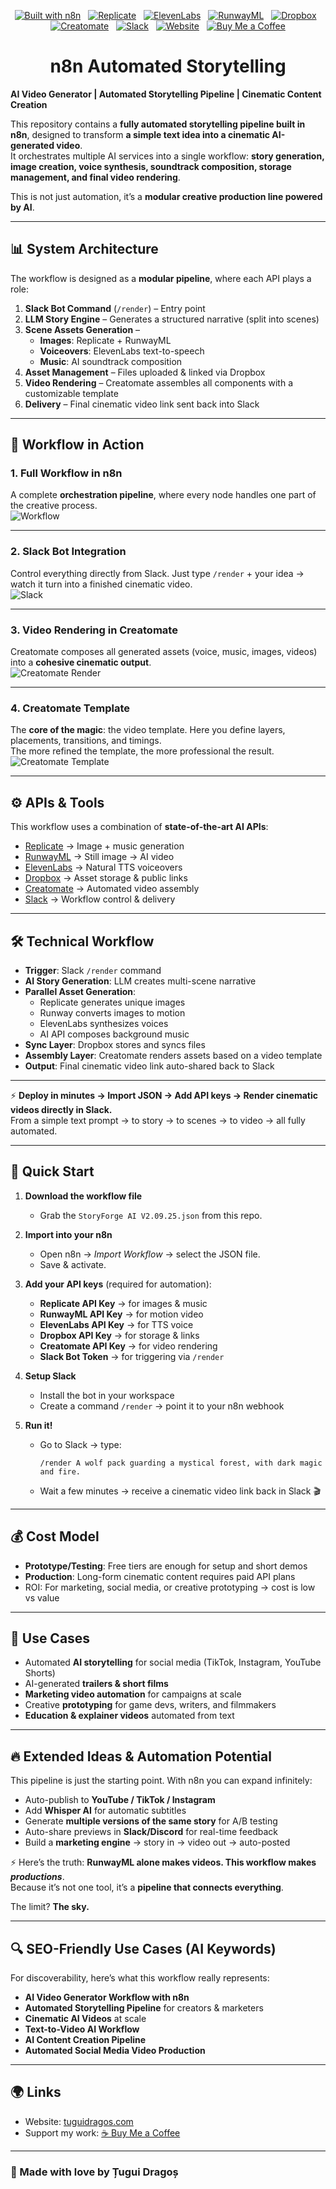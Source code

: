<div align="center">

[![Built with n8n](https://img.shields.io/badge/Built%20with-n8n-1abc9c?logo=n8n&logoColor=white)](https://n8n.io/) &nbsp;
[![Replicate](https://img.shields.io/badge/API-Replicate-blue?logo=databricks&logoColor=white)](https://replicate.com/) &nbsp;
[![ElevenLabs](https://img.shields.io/badge/Voice-ElevenLabs-orange)](https://elevenlabs.io/) &nbsp;
[![RunwayML](https://img.shields.io/badge/Video-RunwayML-purple)](https://runwayml.com/) &nbsp;
[![Dropbox](https://img.shields.io/badge/Storage-Dropbox-0061FF?logo=dropbox&logoColor=white)](https://dropbox.com/) &nbsp;
[![Creatomate](https://img.shields.io/badge/Render-Creatomate-red)](https://creatomate.com/) &nbsp;
[![Slack](https://img.shields.io/badge/Control-Slack-4A154B?logo=slack&logoColor=white)](https://slack.com/) &nbsp;
[![Website](https://img.shields.io/badge/Visit-tuguidragos.com-0A66C2?logo=google-chrome&logoColor=white)](https://tuguidragos.com) &nbsp;
[![Buy Me a Coffee](https://img.shields.io/badge/Support-Buy%20Me%20a%20Coffee-FFDD00?logo=buymeacoffee&logoColor=black)](https://www.buymeacoffee.com/tuguidragos)

# n8n Automated Storytelling

</div>

**AI Video Generator | Automated Storytelling Pipeline | Cinematic Content Creation**

This repository contains a **fully automated storytelling pipeline built in n8n**, designed to transform **a simple text idea into a cinematic AI-generated video**.  
It orchestrates multiple AI services into a single workflow: **story generation, image creation, voice synthesis, soundtrack composition, storage management, and final video rendering**.  

This is not just automation, it’s a **modular creative production line powered by AI**.  

---

## 📊 System Architecture

The workflow is designed as a **modular pipeline**, where each API plays a role:

1. **Slack Bot Command** (`/render`) – Entry point  
2. **LLM Story Engine** – Generates a structured narrative (split into scenes)  
3. **Scene Assets Generation** –  
   - **Images**: Replicate + RunwayML  
   - **Voiceovers**: ElevenLabs text-to-speech  
   - **Music**: AI soundtrack composition  
4. **Asset Management** – Files uploaded & linked via Dropbox  
5. **Video Rendering** – Creatomate assembles all components with a customizable template  
6. **Delivery** – Final cinematic video link sent back into Slack  

---

## 📸 Workflow in Action

### 1. Full Workflow in n8n  
A complete **orchestration pipeline**, where every node handles one part of the creative process.  
![Workflow](https://raw.githubusercontent.com/TuguiDragos/n8n-automated-storytelling/refs/heads/main/Workflow.png)

---

### 2. Slack Bot Integration  
Control everything directly from Slack. Just type `/render` + your idea → watch it turn into a finished cinematic video.  
![Slack](https://raw.githubusercontent.com/TuguiDragos/n8n-automated-storytelling/refs/heads/main/SLACK.png)

---

### 3. Video Rendering in Creatomate  
Creatomate composes all generated assets (voice, music, images, videos) into a **cohesive cinematic output**.  
![Creatomate Render](https://raw.githubusercontent.com/TuguiDragos/n8n-automated-storytelling/refs/heads/main/creatomate-vd.png)

---

### 4. Creatomate Template  
The **core of the magic**: the video template. Here you define layers, placements, transitions, and timings.  
The more refined the template, the more professional the result.  
![Creatomate Template](https://raw.githubusercontent.com/TuguiDragos/n8n-automated-storytelling/refs/heads/main/template.png)

---

## ⚙️ APIs & Tools

This workflow uses a combination of **state-of-the-art AI APIs**:  

- [Replicate](https://replicate.com) → Image + music generation  
- [RunwayML](https://runwayml.com) → Still image → AI video  
- [ElevenLabs](https://elevenlabs.io) → Natural TTS voiceovers  
- [Dropbox](https://dropbox.com) → Asset storage & public links  
- [Creatomate](https://creatomate.com) → Automated video assembly  
- [Slack](https://slack.com) → Workflow control & delivery  

---

## 🛠️ Technical Workflow

- **Trigger**: Slack `/render` command  
- **AI Story Generation**: LLM creates multi-scene narrative  
- **Parallel Asset Generation**:  
  - Replicate generates unique images  
  - Runway converts images to motion  
  - ElevenLabs synthesizes voices  
  - AI API composes background music  
- **Sync Layer**: Dropbox stores and syncs files  
- **Assembly Layer**: Creatomate renders assets based on a video template  
- **Output**: Final cinematic video link auto-shared back to Slack  

---

⚡ **Deploy in minutes → Import JSON → Add API keys → Render cinematic videos directly in Slack.**  
From a simple text prompt → to story → to scenes → to video → all fully automated.  

---

## 🚀 Quick Start

1. **Download the workflow file**  
   - Grab the `StoryForge AI V2.09.25.json` from this repo.

2. **Import into your n8n**  
   - Open n8n → *Import Workflow* → select the JSON file.  
   - Save & activate.  

3. **Add your API keys** (required for automation):  
   - **Replicate API Key** → for images & music  
   - **RunwayML API Key** → for motion video  
   - **ElevenLabs API Key** → for TTS voice  
   - **Dropbox API Key** → for storage & links  
   - **Creatomate API Key** → for video rendering  
   - **Slack Bot Token** → for triggering via `/render`  

4. **Setup Slack**  
   - Install the bot in your workspace  
   - Create a command `/render` → point it to your n8n webhook  

5. **Run it!**  
   - Go to Slack → type:  
     ```
     /render A wolf pack guarding a mystical forest, with dark magic and fire.
     ```  
   - Wait a few minutes → receive a cinematic video link back in Slack 🎬  

---

## 💰 Cost Model

- **Prototype/Testing**: Free tiers are enough for setup and short demos  
- **Production**: Long-form cinematic content requires paid API plans  
- ROI: For marketing, social media, or creative prototyping → cost is low vs value  

---

## 🎯 Use Cases

- Automated **AI storytelling** for social media (TikTok, Instagram, YouTube Shorts)  
- AI-generated **trailers & short films**  
- **Marketing video automation** for campaigns at scale  
- Creative **prototyping** for game devs, writers, and filmmakers  
- **Education & explainer videos** automated from text  

---

## 🔥 Extended Ideas & Automation Potential

This pipeline is just the starting point. With n8n you can expand infinitely:

- Auto-publish to **YouTube / TikTok / Instagram**  
- Add **Whisper AI** for automatic subtitles  
- Generate **multiple versions of the same story** for A/B testing  
- Auto-share previews in **Slack/Discord** for real-time feedback  
- Build a **marketing engine** → story in → video out → auto-posted  

⚡ Here’s the truth: **RunwayML alone makes videos. This workflow makes *productions***.  
Because it’s not one tool, it’s a **pipeline that connects everything**.  

The limit? **The sky.**  

---

## 🔍 SEO-Friendly Use Cases (AI Keywords)

For discoverability, here’s what this workflow really represents:  

- **AI Video Generator Workflow with n8n**  
- **Automated Storytelling Pipeline** for creators & marketers  
- **Cinematic AI Videos** at scale  
- **Text-to-Video AI Workflow**  
- **AI Content Creation Pipeline**  
- **Automated Social Media Video Production**  

---

## 🌍 Links

- Website: [tuguidragos.com](https://tuguidragos.com)  
- Support my work: [☕ Buy Me a Coffee](https://www.buymeacoffee.com/tuguidragos)  

---

### 🖤 Made with love by Țugui Dragoș  
